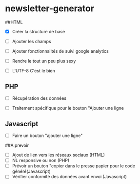 # newsletter-generator
##HTML 
- [x] Créer la structure de base
- [ ] Ajouter les champs
- [ ] Ajouter fonctionnalités de suivi google analytics
- [ ] Rendre le tout un peu plus sexy
- [ ] L'UTF-8 C'est le bien


## PHP
- [ ] Récupération des données
- [ ] Traitement spécifique pour le bouton "Ajouter une ligne


## Javascript
- [ ] Faire un bouton "ajouter une ligne"


##A prevoir
- [ ] Ajout de lien vers les réseaux sociaux (HTML)
- [ ] NL responsive ou non (PHP)
- [ ] Prévoir un bouton "copier dans le presse papier pour le code généré(Javascript)
- [ ] Vérifier conformité des données avant envoi (Javascript)
